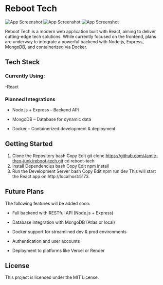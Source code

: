 # Reboot Tech
![App Screenshot](../RebootTech/src/assets/ScreenShots/homePage.png)
![App Screenshot](../RebootTech/src/assets/ScreenShots/sellingOpens.png)
![App Screenshot](../RebootTech/src/assets/ScreenShots/sellingPage.png)


Reboot Tech is a modern web application built with React, aiming to deliver cutting-edge tech solutions. While currently focused on the frontend, plans are underway to integrate a powerful backend with Node.js, Express, MongoDB, and containerized via Docker.

## Tech Stack
### Currently Using:
-React

### Planned Integrations
- Node.js + Express – Backend API

- MongoDB – Database for dynamic data

- Docker – Containerized development & deployment

## Getting Started
1. Clone the Repository
bash
Copy
Edit
git clone https://github.com/Jamie-theo-junk/reboot-tech.git
cd reboot-tech
2. Install Dependencies
bash
Copy
Edit
npm install
3. Run the Development Server
bash
Copy
Edit
npm run dev
This will start the React app on http://localhost:5173.

## Future Plans
The following features will be added soon:

- Full backend with RESTful API (Node.js + Express)

- Database integration with MongoDB (Atlas or local)

- Docker support for streamlined dev & prod environments

- Authentication and user accounts

- Deployment to platforms like Vercel or Render

## License
This project is licensed under the MIT License.
